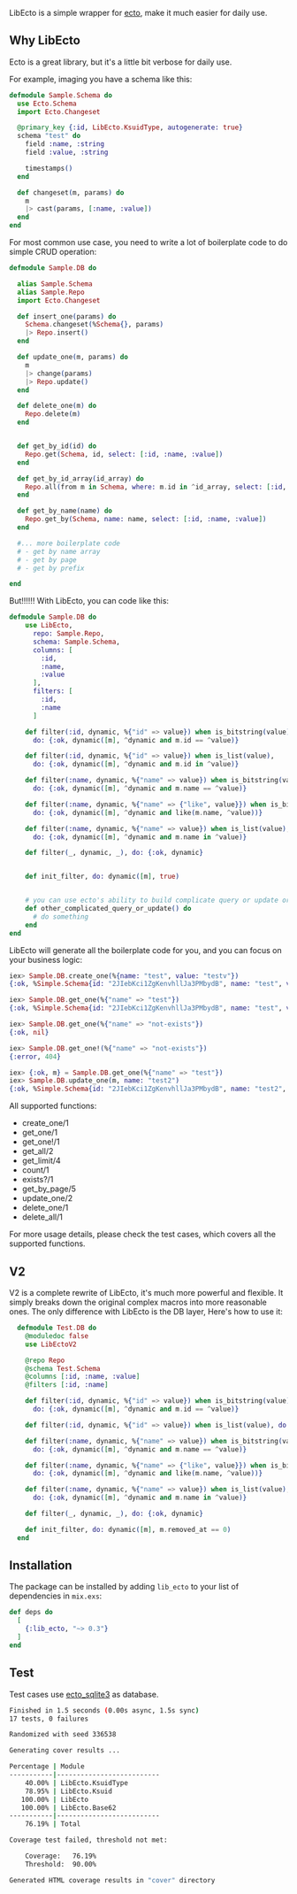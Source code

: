 <!-- MDOC !-->
LibEcto is a simple wrapper for [ecto](https://hexdocs.pm/ecto/Ecto.html), make it much easier for daily use.

## Why LibEcto

Ecto is a great library, but it's a little bit verbose for daily use.

For example, imaging you have a schema like this:

```Elixir
defmodule Sample.Schema do
  use Ecto.Schema
  import Ecto.Changeset

  @primary_key {:id, LibEcto.KsuidType, autogenerate: true}
  schema "test" do
    field :name, :string
    field :value, :string

    timestamps()
  end

  def changeset(m, params) do
    m
    |> cast(params, [:name, :value])
  end
end
```

For most common use case, you need to write a lot of boilerplate code to do simple CRUD operation:

```Elixir
defmodule Sample.DB do

  alias Sample.Schema
  alias Sample.Repo
  import Ecto.Changeset

  def insert_one(params) do
    Schema.changeset(%Schema{}, params)
    |> Repo.insert()
  end

  def update_one(m, params) do
    m
    |> change(params)
    |> Repo.update()
  end

  def delete_one(m) do
    Repo.delete(m)
  end


  def get_by_id(id) do
    Repo.get(Schema, id, select: [:id, :name, :value])
  end

  def get_by_id_array(id_array) do
    Repo.all(from m in Schema, where: m.id in ^id_array, select: [:id, :name, :value])
  end

  def get_by_name(name) do
    Repo.get_by(Schema, name: name, select: [:id, :name, :value])
  end

  #... more boilerplate code
  # - get by name array
  # - get by page
  # - get by prefix

end
```

But!!!!!! With LibEcto, you can code like this:

```Elixir
defmodule Sample.DB do
    use LibEcto,
      repo: Sample.Repo,
      schema: Sample.Schema,
      columns: [
        :id,
        :name,
        :value
      ],
      filters: [
        :id,
        :name
      ]

    def filter(:id, dynamic, %{"id" => value}) when is_bitstring(value),
      do: {:ok, dynamic([m], ^dynamic and m.id == ^value)}

    def filter(:id, dynamic, %{"id" => value}) when is_list(value),
      do: {:ok, dynamic([m], ^dynamic and m.id in ^value)}

    def filter(:name, dynamic, %{"name" => value}) when is_bitstring(value),
      do: {:ok, dynamic([m], ^dynamic and m.name == ^value)}

    def filter(:name, dynamic, %{"name" => {"like", value}}) when is_bitstring(value),
      do: {:ok, dynamic([m], ^dynamic and like(m.name, ^value))}

    def filter(:name, dynamic, %{"name" => value}) when is_list(value),
      do: {:ok, dynamic([m], ^dynamic and m.name in ^value)}

    def filter(_, dynamic, _), do: {:ok, dynamic}


    def init_filter, do: dynamic([m], true)


    # you can use ecto's ability to build complicate query or update or transaction if GenericDB can't satisfy your need
    def other_complicated_query_or_update() do
      # do something
    end
end
```

LibEcto will generate all the boilerplate code for you, and you can focus on your business logic:


```Elixir
iex> Sample.DB.create_one(%{name: "test", value: "testv"})
{:ok, %Simple.Schema{id: "2JIebKci1ZgKenvhllJa3PMbydB", name: "test", value: "testv"}}

iex> Sample.DB.get_one(%{"name" => "test"})
{:ok, %Simple.Schema{id: "2JIebKci1ZgKenvhllJa3PMbydB", name: "test", value: "testv"}}

iex> Sample.DB.get_one(%{"name" => "not-exists"})
{:ok, nil}

iex> Sample.DB.get_one!(%{"name" => "not-exists"})
{:error, 404}

iex> {:ok, m} = Sample.DB.get_one(%{"name" => "test"})
iex> Sample.DB.update_one(m, name: "test2")
{:ok, %Simple.Schema{id: "2JIebKci1ZgKenvhllJa3PMbydB", name: "test2", value: "testv"}}
```
All supported functions:

- create_one/1
- get_one/1
- get_one!/1
- get_all/2
- get_limit/4
- count/1
- exists?/1
- get_by_page/5
- update_one/2
- delete_one/1
- delete_all/1

For more usage details, please check the test cases, which covers all the supported functions.


## V2
V2 is a complete rewrite of LibEcto, it's much more powerful and flexible. It simply breaks down the original complex macros into more reasonable ones. The only difference with LibEcto is the DB layer, Here's how to use it:

```Elixir
  defmodule Test.DB do
    @moduledoc false
    use LibEctoV2

    @repo Repo
    @schema Test.Schema
    @columns [:id, :name, :value]
    @filters [:id, :name]

    def filter(:id, dynamic, %{"id" => value}) when is_bitstring(value),
      do: {:ok, dynamic([m], ^dynamic and m.id == ^value)}

    def filter(:id, dynamic, %{"id" => value}) when is_list(value), do: {:ok, dynamic([m], ^dynamic and m.id in ^value)}

    def filter(:name, dynamic, %{"name" => value}) when is_bitstring(value),
      do: {:ok, dynamic([m], ^dynamic and m.name == ^value)}

    def filter(:name, dynamic, %{"name" => {"like", value}}) when is_bitstring(value),
      do: {:ok, dynamic([m], ^dynamic and like(m.name, ^value))}

    def filter(:name, dynamic, %{"name" => value}) when is_list(value),
      do: {:ok, dynamic([m], ^dynamic and m.name in ^value)}

    def filter(_, dynamic, _), do: {:ok, dynamic}

    def init_filter, do: dynamic([m], m.removed_at == 0)
  end
```

## Installation

The package can be installed by adding `lib_ecto` to your list of dependencies in `mix.exs`:

```elixir
def deps do
  [
    {:lib_ecto, "~> 0.3"}
  ]
end
```

## Test

Test cases use [ecto_sqlite3](https://github.com/elixir-sqlite/ecto_sqlite3) as database.


```bash
Finished in 1.5 seconds (0.00s async, 1.5s sync)
17 tests, 0 failures

Randomized with seed 336538

Generating cover results ...

Percentage | Module
-----------|--------------------------
    40.00% | LibEcto.KsuidType
    78.95% | LibEcto.Ksuid
   100.00% | LibEcto
   100.00% | LibEcto.Base62
-----------|--------------------------
    76.19% | Total

Coverage test failed, threshold not met:

    Coverage:   76.19%
    Threshold:  90.00%

Generated HTML coverage results in "cover" directory
```